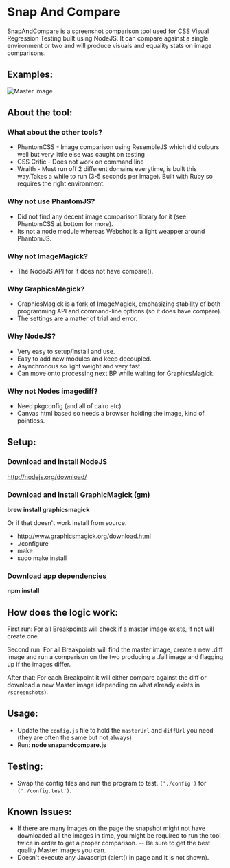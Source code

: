 # Snap And Compare

SnapAndCompare is a screenshot comparison tool used for CSS Visual Regression Testing built using NodeJS.
It can compare against a single environment or two and will produce visuals and equality stats on image comparisons.

## Examples:

![Master image](http://i866.photobucket.com/albums/ab227/craigtaub/about_zpsec20c088.jpg "Master image")



## About the tool:

### What about the other tools?
- PhantomCSS - Image comparison using ResembleJS which did colours well but very little else was caught on testing
- CSS Critic - Does not work on command line
- Wraith - Must run off 2 different domains everytime, is built this way.Takes a while to run (3-5 seconds per image). Built with Ruby so requires the right environment.

### Why not use PhantomJS?
- Did not find any decent image comparison library for it (see PhantomCSS at bottom for more).
- Its not a node module whereas Webshot is a light weapper around PhantomJS.

### Why not ImageMagick?
- The NodeJS API for it does not have compare().

### Why GraphicsMagick?
- GraphicsMagick is a fork of ImageMagick, emphasizing stability of both programming API and command-line options (so it does have compare). 
- The settings are a matter of trial and error.

### Why NodeJS?
- Very easy to setup/install and use.
- Easy to add new modules and keep decoupled.
- Asynchronous so light weight and very fast.
- Can move onto processing next BP while waiting for GraphicsMagick.

### Why not Nodes imagediff?
- Need pkgconfig (and all of cairo etc).
- Canvas html based so needs a browser holding the image, kind of pointless.

## Setup:

### Download and install NodeJS
http://nodejs.org/download/

### Download and install GraphicMagick (gm)
<b>brew install graphicsmagick</b>

Or if that doesn't work install from source.
- http://www.graphicsmagick.org/download.html 
- ./configure
- make
- sudo make install

### Download app dependencies
<b>npm install</b>

## How does the logic work:

First run:
For all Breakpoints will check if a master image exists, if not will create one.

Second run:
For all Breakpoints will find the master image, create a new .diff image and run a comparison on the two producing a .fail image and flagging up if the images differ. 

After that: 
For each Breakpoint it will either compare against the diff or download a new Master image (depending on what already exists in `/screenshots`).

## Usage:
- Update the `config.js` file to hold the `masterUrl` and `diffUrl` you need (they are often the same but not always)
- Run:
<b>node snapandcompare.js</b>

## Testing:
- Swap the config files and run the program to test. `('./config')` for `('./config.test')`.

## Known Issues:
- If there are many images on the page the snapshot might not have downloaded all the images in time, you might be required to run the tool twice in order to get a proper comparison.
-- Be sure to get the best quality Master images you can.
- Doesn't execute any Javascript (alert() in page and it is not shown).

